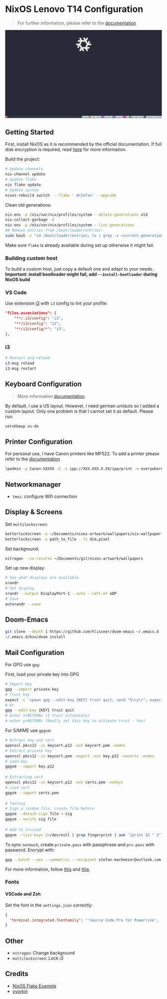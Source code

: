 # NixOS Lenovo T14 Configuration

> For further information, please refer to the [documentation](https://nixos.org/manual/nixos/stable/)

![Desktop](./img/desktop.png)

## Getting Started

First, install NixOS as it is recommended by the official documentation.
If full disk encryption is required, read [here](https://nixos.wiki/wiki/Full_Disk_Encryption) for more information.

Build the project:

```sh
# Update channels
nix-channel update
# Update flake
nix flake update
# Update system
nixos-rebuild switch  --flake '.#stefan' --upgrade
```

Clean old generations:

```sh
nix-env -p /nix/var/nix/profiles/system --delete-generations old
nix-collect-garbage -d
nix-env -p /nix/var/nix/profiles/system --list-generations
## Remove entries from /boot/loader/entries:
sudo bash -c "cd /boot/loader/entries; ls | grep -v <current-generation-name> | xargs rm"
```

Make sure `flake` is already available during set up otherwise it might fail.

### Building custom host

To build a custom host, just copy a default one and adapt to your needs.
**Important: install bootloader might fail, add `--install-bootloader` during NixOS build**

### VS Code

Use extension [i3](https://marketplace.visualstudio.com/items?itemName=dcasella.i3) with `i3` config to lint your profile:

```json
"files.associations": {
    "**/.i3/config": "i3",
    "**/i3/config": "i3",
    "**/i3/config/*": "i3",
},
```

### i3

```sh
# Restart and reload
i3-msg reload
i3-msg restart
```

## Keyboard Configuration

> More information [documentation](https://nixos.org/manual/nixos/stable/index.html#custom-xkb-layouts)

By default, I use a US layout. However, I need german umlauts so I added a custom layout. Only one problem is that I cannot set it as default. Please run:

```sh
setxkbmap us-de
```

## Printer Configuration

For personal use, I have Canon printers like MF522. To add a printer please refer to the [documentation](http://localhost:631/)

```sh
lpadmin -p Canon-XXXXX -E -v ipp://XXX.XXX.X.XX/ipp/print -m everywhere
```

## Networkmanager

* `tmui`: configure Wifi connection

## Display & Screens

Set `multilockscreen`:

```sh
betterlockscreen -u ~/Documents/nixos-artwork/wallpapers/nix-wallpaper-nineish-dark-gray.svg --display 1 --span
betterlockscreen -u path_to_file --fx dim,pixel
```

Set background:

```sh
nitrogen --no-recurse ~/Documents/git/nixos-artwork/wallpapers
```

Set up new display:

```sh
# See what displays are available
xrandr
# Set display
xrandr --output DisplayPort-1 --auto --left-of eDP
# Save
autorandr --save
```

## Doom-Emacs

```sh
git clone --depth 1 https://github.com/hlissner/doom-emacs ~/.emacs.d
~/.emacs.d/bin/doom install
```

## Mail Configuration

For GPG use `gpg`:

First, load your private key into GPG
```sh
# Import key 
gpg --import private.key
# Trust key
expect -c 'spawn gpg --edit-key {KEY} trust quit; send "5\ry\r"; expect eof'
# Or 
gpg --edit-key {KEY} trust quit
# enter 5<RETURN> (I trust ultimately)
# enter y<RETURN> (Really set this key to ultimate trust - Yes)
```

For S/MIME use `gpgsm`:

```sh
# Extract key and cert
openssl pkcs12 -in keycert.p12 -out keycert.pem -nodes
# Extract private key
openssl pkcs12 -in keycert.pem -export -out key.p12 -nocerts -nodes
# Load key
gpgsm --import key.p12

# Extracting cert
openssl pkcs12 -in keycert.p12 -out certs.pem -nokeys
# Load cert
gpgsm --import certs.pem

# Testing
# Sign a random file, create file before
gpgsm --detach-sign file > sig
gpgsm --verify sig file

# Add to trusted
gpgsm --list-keys 2>/dev/null | grep fingerprint | awk '{print $2 " S"}' >> ~/.gnupg/trustlist.txt
```

To sync `notmuch`, create `private.pass` with passphrase and `prv.pass` with password.
Encrypt with:

```sh
gpg --batch --yes --symmetric --recipient stefan-machmeier@outlook.com --passphrase-file private.pass --encrypt prv.pass
```

For more information, follow [this](https://www.claws-mail.org/faq/index.php/S/MIME_howto) and [this](https://www.mew.org/en/feature/smime.html).

### Fonts

#### VSCode and Zsh

Set the font in the `settings.json` correctly:
```json
{
  "terminal.integrated.fontFamily": "'Source Code Pro for Powerline', 'Hack Nerd Font'"
}
```

## Other

* `nitrogen`: Change background
* `multilockscreen`: Lock i3

## Credits

* [NixOS Flake Example](https://github.com/colemickens/nixos-flake-example)
* [vyorkin](https://github.com/vyorkin/nixos-config/)